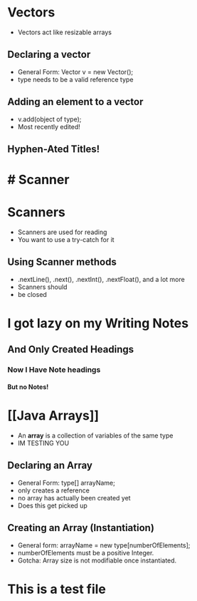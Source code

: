 # Vectors
- Vectors act like resizable arrays
## Declaring a vector
- General Form: Vector<type> v = new Vector();
- type needs to be a valid reference type
## Adding an element to a vector
- v.add(object of type);
- Most recently edited!
## Hyphen-Ated Titles!
# # Scanner
# Scanners
- Scanners are used for reading
- You want to use a try-catch for it
## Using Scanner methods
- .nextLine(), .next(), .nextInt(), .nextFloat(), and a lot more
- Scanners should
- be closed
# I got lazy on my Writing Notes
## And Only Created Headings
### Now I Have Note headings
#### But no Notes!
# [[Java Arrays]]
- An **array** is a collection of variables of the same type
- IM TESTING YOU
## Declaring an Array
- General Form: type[] arrayName;
- only creates a reference
- no array has actually been created yet
- Does this get picked up
## Creating an Array (Instantiation)
- General form:  arrayName = new type[numberOfElements];
- numberOfElements must be a positive Integer.
- Gotcha: Array size is not  modifiable once instantiated.
# This is a test file
